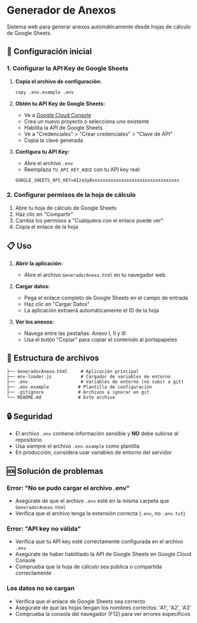 # Generador de Anexos

Sistema web para generar anexos automáticamente desde hojas de cálculo de Google Sheets.

## 🚀 Configuración inicial

### 1. Configurar la API Key de Google Sheets

1. **Copia el archivo de configuración:**
   ```bash
   copy .env.example .env
   ```

2. **Obtén tu API Key de Google Sheets:**
   - Ve a [Google Cloud Console](https://console.developers.google.com/)
   - Crea un nuevo proyecto o selecciona uno existente
   - Habilita la API de Google Sheets
   - Ve a "Credenciales" > "Crear credenciales" > "Clave de API"
   - Copia la clave generada

3. **Configura tu API Key:**
   - Abre el archivo `.env`
   - Reemplaza `TU_API_KEY_AQUI` con tu API key real:
   ```env
   GOOGLE_SHEETS_API_KEY=AIzaSyBxxxxxxxxxxxxxxxxxxxxxxxxxxxxxxxxx
   ```

### 2. Configurar permisos de la hoja de cálculo

1. Abre tu hoja de cálculo de Google Sheets
2. Haz clic en "Compartir"
3. Cambia los permisos a "Cualquiera con el enlace puede ver"
4. Copia el enlace de la hoja

## 📋 Uso

1. **Abrir la aplicación:**
   - Abre el archivo `GeneradorAnexo.html` en tu navegador web

2. **Cargar datos:**
   - Pega el enlace completo de Google Sheets en el campo de entrada
   - Haz clic en "Cargar Datos"
   - La aplicación extraerá automáticamente el ID de la hoja

3. **Ver los anexos:**
   - Navega entre las pestañas: Anexo I, II y III
   - Usa el botón "Copiar" para copiar el contenido al portapapeles

## 🔧 Estructura de archivos

```
├── GeneradorAnexo.html     # Aplicación principal
├── env-loader.js           # Cargador de variables de entorno
├── .env                    # Variables de entorno (no subir a git)
├── .env.example           # Plantilla de configuración
├── .gitignore             # Archivos a ignorar en git
└── README.md              # Este archivo
```

## 🔒 Seguridad

- El archivo `.env` contiene información sensible y **NO** debe subirse al repositorio
- Usa siempre el archivo `.env.example` como plantilla
- En producción, considera usar variables de entorno del servidor

## 🆘 Solución de problemas

### Error: "No se pudo cargar el archivo .env"
- Asegúrate de que el archivo `.env` esté en la misma carpeta que `GeneradorAnexo.html`
- Verifica que el archivo tenga la extensión correcta (`.env`, no `.env.txt`)

### Error: "API key no válida"
- Verifica que tu API key esté correctamente configurada en el archivo `.env`
- Asegúrate de haber habilitado la API de Google Sheets en Google Cloud Console
- Comprueba que la hoja de cálculo sea pública o compartida correctamente

### Los datos no se cargan
- Verifica que el enlace de Google Sheets sea correcto
- Asegúrate de que las hojas tengan los nombres correctos: 'A1', 'A2', 'A3'
- Comprueba la consola del navegador (F12) para ver errores específicos
